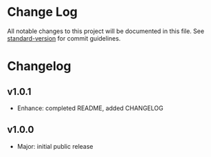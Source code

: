 # Change Log

All notable changes to this project will be documented in this file. See [standard-version](https://github.com/conventional-changelog/standard-version) for commit guidelines.

Changelog
=========

## v1.0.1

- Enhance: completed README, added CHANGELOG


## v1.0.0

- Major: initial public release
